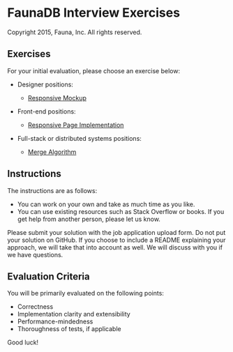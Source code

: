 # FaunaDB Interview Exercises

Copyright 2015, Fauna, Inc. All rights reserved.

## Exercises

For your initial evaluation, please choose an exercise below:

- Designer positions:
  - [Responsive Mockup](https://github.com/faunadb/exercises/blob/master/mock.md)

- Front-end positions:
  - [Responsive Page Implementation](https://github.com/faunadb/exercises/blob/master/app.md)

- Full-stack or distributed systems positions:
  - [Merge Algorithm](https://github.com/faunadb/exercises/blob/master/merge.md)

## Instructions

The instructions are as follows:

- You can work on your own and take as much time as you like.
- You can use existing resources such as Stack Overflow or books. If you get help from another person, please let us know.

Please submit your solution with the job application upload form. Do not put your solution on GitHub. If you choose to include a README explaining your approach, we will take that into account as well. We will discuss with you if we have questions.

## Evaluation Criteria

You will be primarily evaluated on the following points:

- Correctness
- Implementation clarity and extensibility
- Performance-mindedness
- Thoroughness of tests, if applicable

Good luck!

